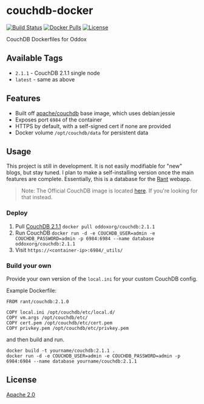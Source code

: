 # couchdb-docker

[![Build Status](https://travis-ci.org/oddoxorg/couchdb-docker.svg?branch=master)](https://travis-ci.org/oddoxorg/couchdb-docker)
[![Docker Pulls](https://img.shields.io/docker/pulls/rant/couchdb.svg)](https://hub.docker.com/r/oddoxorg/couchdb/)
[![License](https://img.shields.io/:license-apache-blue.svg)](https://github.com/oddoxorg/couchdb-docker/blob/master/LICENSE)

CouchDB Dockerfiles for Oddox

## Available Tags

- `2.1.1` - CouchDB 2.1.1 single node
- `latest` - same as above

## Features

 * Built off [apache/couchdb](https://github.com/apache/couchdb-docker) base image, which uses debian:jessie
 * Exposes port `6984` of the container
 * HTTPS by default, with a self-signed cert if none are provided
 * Docker volume `/opt/couchdb/data` for persistent data

## Usage

This project is still in development. It is not easily modifiable for "new" blogs, but stay tuned. I plan to make a self-installing version once the main features are complete. Essentially, this is a database for the [Rant](https://github.com/oddoxorg/Rant) webapp.

> Note: The Official CouchDB image is located [here](https://github.com/apache/couchdb-docker). If you're looking for that instead.

### Deploy

 1. Pull [CouchDB 2.1.1](https://hub.docker.com/r/oddoxorg/couchdb/) `docker pull oddoxorg/couchdb:2.1.1`
 1. Run CouchDB `docker run -d -e COUCHDB_USER=admin -e COUCHDB_PASSWORD=admin -p 6984:6984 --name database oddoxorg/couchdb:2.1.1`
 1. Visit `https://<container-ip>:6984/_utils/`


### Build your own

Provide your own version of the `local.ini` for your custom CouchDB config.

Example Dockerfile:

```
FROM rant/couchdb:2.1.0

COPY local.ini /opt/couchdb/etc/local.d/
COPY vm.args /opt/couchdb/etc/
COPY cert.pem /opt/couchdb/etc/cert.pem
COPY privkey.pem /opt/couchdb/etc/privkey.pem
```

and then build and run.

```
docker build -t yourname/couchdb:2.1.1 .
docker run -d -e COUCHDB_USER=admin -e COUCHDB_PASSWORD=admin -p 6984:6984 --name database yourname/couchdb:2.1.1
```

## License

[Apache 2.0](/LICENSE)
